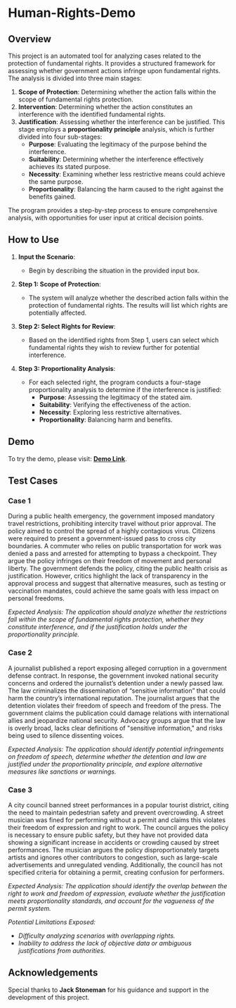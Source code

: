 # Human-Rights-Demo

## Overview

This project is an automated tool for analyzing cases related to the protection of fundamental rights. It provides a structured framework for assessing whether government actions infringe upon fundamental rights. The analysis is divided into three main stages:

1. **Scope of Protection**: Determining whether the action falls within the scope of fundamental rights protection.
2. **Intervention**: Determining whether the action constitutes an interference with the identified fundamental rights.
3. **Justification**: Assessing whether the interference can be justified. This stage employs a **proportionality principle** analysis, which is further divided into four sub-stages:
   - **Purpose**: Evaluating the legitimacy of the purpose behind the interference.
   - **Suitability**: Determining whether the interference effectively achieves its stated purpose.
   - **Necessity**: Examining whether less restrictive means could achieve the same purpose.
   - **Proportionality**: Balancing the harm caused to the right against the benefits gained.

The program provides a step-by-step process to ensure comprehensive analysis, with opportunities for user input at critical decision points.


## How to Use

1. **Input the Scenario**:
   - Begin by describing the situation in the provided input box.
   
2. **Step 1: Scope of Protection**:
   - The system will analyze whether the described action falls within the protection of fundamental rights. The results will list which rights are potentially affected.

3. **Step 2: Select Rights for Review**:
   - Based on the identified rights from Step 1, users can select which fundamental rights they wish to review further for potential interference.

4. **Step 3: Proportionality Analysis**:
   - For each selected right, the program conducts a four-stage proportionality analysis to determine if the interference is justified:
     - **Purpose**: Assessing the legitimacy of the stated aim.
     - **Suitability**: Verifying the effectiveness of the action.
     - **Necessity**: Exploring less restrictive alternatives.
     - **Proportionality**: Balancing harm and benefits.


## Demo  
To try the demo, please visit: **[Demo Link](https://human-rights-demo-2s3qsvwtxj7smci6vzg4kr.streamlit.app/)**.  


## Test Cases

### Case 1

During a public health emergency, the government imposed mandatory travel restrictions, prohibiting intercity travel without prior approval. The policy aimed to control the spread of a highly contagious virus. Citizens were required to present a government-issued pass to cross city boundaries. A commuter who relies on public transportation for work was denied a pass and arrested for attempting to bypass a checkpoint. They argue the policy infringes on their freedom of movement and personal liberty. The government defends the policy, citing the public health crisis as justification. However, critics highlight the lack of transparency in the approval process and suggest that alternative measures, such as testing or vaccination mandates, could achieve the same goals with less impact on personal freedoms.

*Expected Analysis: The application should analyze whether the restrictions fall within the scope of fundamental rights protection, whether they constitute interference, and if the justification holds under the proportionality principle.*

### Case 2

A journalist published a report exposing alleged corruption in a government defense contract. In response, the government invoked national security concerns and ordered the journalist’s detention under a newly passed law. The law criminalizes the dissemination of “sensitive information” that could harm the country’s international reputation. The journalist argues that the detention violates their freedom of speech and freedom of the press. The government claims the publication could damage relations with international allies and jeopardize national security. Advocacy groups argue that the law is overly broad, lacks clear definitions of "sensitive information," and risks being used to silence dissenting voices.

*Expected Analysis: The application should identify potential infringements on freedom of speech, determine whether the detention and law are justified under the proportionality principle, and explore alternative measures like sanctions or warnings.*

### Case 3

A city council banned street performances in a popular tourist district, citing the need to maintain pedestrian safety and prevent overcrowding. A street musician was fined for performing without a permit and claims this violates their freedom of expression and right to work. The council argues the policy is necessary to ensure public safety, but they have not provided data showing a significant increase in accidents or crowding caused by street performances. The musician argues the policy disproportionately targets artists and ignores other contributors to congestion, such as large-scale advertisements and unregulated vending. Additionally, the council has not specified criteria for obtaining a permit, creating confusion for performers.

*Expected Analysis: The application should identify the overlap between the right to work and freedom of expression, evaluate whether the justification meets proportionality standards, and account for the vagueness of the permit system.*

*Potential Limitations Exposed:*
- *Difficulty analyzing scenarios with overlapping rights.*
- *Inability to address the lack of objective data or ambiguous justifications from authorities.*


## Acknowledgements
Special thanks to **Jack Stoneman** for his guidance and support in the development of this project.
